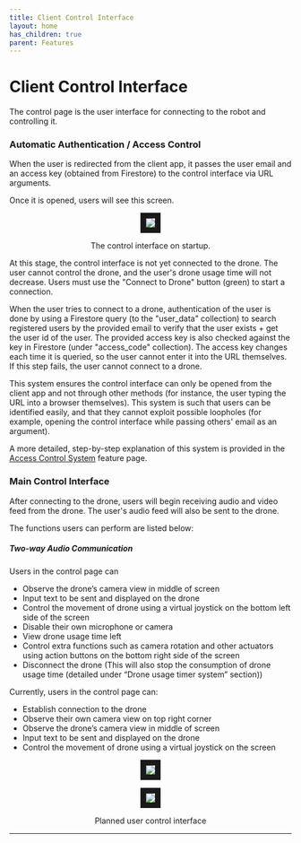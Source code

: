 ```yaml
---
title: Client Control Interface
layout: home
has_children: true
parent: Features
---
```

# Client Control Interface

The control page is the user interface for connecting to the robot and controlling it.  

### Automatic Authentication / Access Control
  
When the user is redirected from the client app, it passes the user email and an access key (obtained from Firestore) to the control interface via URL arguments.  

Once it is opened, users will see this screen.

<p align="center">
<img src="https://github.com/user-attachments/assets/c0567c48-b978-433a-891f-3733b2b6869c" border="10"/>  
</p>
<p align="center">
The control interface on startup.
</p>

At this stage, the control interface is not yet connected to the drone. The user cannot control the drone, and the user's drone usage time will not decrease. Users must use the "Connect to Drone" button (green) to start a connection.
  
When the user tries to connect to a drone, authentication of the user is done by using a Firestore query (to the "user_data" collection) to search registered users by the provided email to verify that the user exists + get the user id of the user. The provided access key is also checked against the key in Firestore (under "access_code" collection). The access key changes each time it is queried, so the user cannot enter it into the URL themselves. If this step fails, the user cannot connect to a drone.   
  
This system ensures the control interface can only be opened from the client app and not through other methods (for instance, the user typing the URL into a browser themselves). This system is such that users can be identified easily, and that they cannot exploit possible loopholes (for example, opening the control interface while passing others' email as an argument).  
   
A more detailed, step-by-step explanation of this system is provided in the [Access Control System](https://leezehao.github.io/Kiki_Delivery_Docs/features/accesscontrol.html) feature page.  
  
### Main Control Interface

After connecting to the drone, users will begin receiving audio and video feed from the drone. The user's audio feed will also be sent to the drone.  

The functions users can perform are listed below:

##### Two-way Audio Communication


Users in the control page can  
- Observe the drone’s camera view in middle of screen  
- Input text to be sent and displayed on the drone  
- Control the movement of drone using a virtual joystick on the bottom left side of the screen  
- Disable their own microphone or camera  
- View drone usage time left  
- Control extra functions such as camera rotation and other actuators using action buttons on the bottom right side of the screen  
- Disconnect the drone (This will also stop the consumption of drone usage time (detailed under “Drone usage timer system” section))
  
Currently, users in the control page can:  
- Establish connection to the drone  
- Observe their own camera view on top right corner  
- Observe the drone’s camera view in middle of screen  
- Input text to be sent and displayed on the drone  
- Control the movement of drone using a virtual joystick on the screen  



<p align="center">
<img src="https://github.com/LeeZeHao/Kiki_Delivery_Docs/assets/46279960/3fbd7993-ba8d-474f-8040-68dbf090e067" border="10"/>  
</p>
<p align="center">
<img src="https://github.com/LeeZeHao/Kiki_Delivery_Docs/assets/46279960/a92f2147-a370-44fb-9a36-0312cb745211" border="10"/>  
</p>
<p align="center">
Planned user control interface
</p>


----

[Just the Docs]: https://just-the-docs.github.io/just-the-docs/
[GitHub Pages]: https://docs.github.com/en/pages
[README]: https://github.com/just-the-docs/just-the-docs-template/blob/main/README.md
[Jekyll]: https://jekyllrb.com
[GitHub Pages / Actions workflow]: https://github.blog/changelog/2022-07-27-github-pages-custom-github-actions-workflows-beta/
[use this template]: https://github.com/just-the-docs/just-the-docs-template/generate
